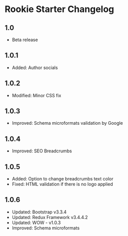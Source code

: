 # Rookie Starter Changelog

## 1.0 
* Beta release

## 1.0.1
* Added: Author socials

## 1.0.2
* Modified: Minor CSS fix

## 1.0.3
* Improved: Schema microformats validation by Google

## 1.0.4
* Improved: SEO Breadcrumbs

## 1.0.5
* Added: Option to change breadcrumbs text color
* Fixed: HTML validation if there is no logo applied

## 1.0.6
* Updated: Bootstrap v3.3.4
* Updated: Redux Framework v3.4.4.2
* Updated: WOW - v1.0.3
* Improved: Schema microformats